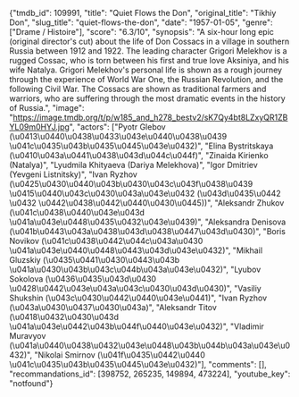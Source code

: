 {"tmdb_id": 109991, "title": "Quiet Flows the Don", "original_title": "Tikhiy Don", "slug_title": "quiet-flows-the-don", "date": "1957-01-05", "genre": ["Drame / Histoire"], "score": "6.3/10", "synopsis": "A six-hour long epic (original director's cut) about the life of Don Cossacs in a village in southern Russia between 1912 and 1922. The leading character Grigori Melekhov is a rugged Cossac, who is torn between his first and true love Aksiniya, and his wife Natalya. Grigori Melekhov's personal life is shown as a rough journey through the experience of World War One, the Russian Revolution, and the following Civil War. The Cossacs are shown as traditional farmers and warriors, who are suffering through the most dramatic events in the history of Russia.", "image": "https://image.tmdb.org/t/p/w185_and_h278_bestv2/sK7Qy4bt8LZxyQR1ZBYL09m0HYJ.jpg", "actors": ["Pyotr Glebov (\u0413\u0440\u0438\u0433\u043e\u0440\u0438\u0439 \u041c\u0435\u043b\u0435\u0445\u043e\u0432)", "Elina Bystritskaya (\u0410\u043a\u0441\u0438\u043d\u044c\u044f)", "Zinaida Kirienko (Natalya)", "Lyudmila Khityaeva (Dariya Melekhova)", "Igor Dmitriev (Yevgeni Listnitsky)", "Ivan Ryzhov (\u0425\u0430\u0440\u043b\u0430\u043c\u043f\u0438\u0439 \u0415\u0440\u043c\u0430\u043a\u043e\u0432 (\u043d\u0435\u0442 \u0432 \u0442\u0438\u0442\u0440\u0430\u0445))", "Aleksandr Zhukov (\u041c\u0438\u0440\u043e\u043d \u041a\u043e\u0448\u0435\u0432\u043e\u0439)", "Aleksandra Denisova (\u041b\u0443\u043a\u0438\u043d\u0438\u0447\u043d\u0430)", "Boris Novikov (\u041c\u0438\u0442\u044c\u043a\u0430 \u041a\u043e\u0440\u0448\u0443\u043d\u043e\u0432)", "Mikhail Gluzskiy (\u0435\u0441\u0430\u0443\u043b \u041a\u0430\u043b\u043c\u044b\u043a\u043e\u0432)", "Lyubov Sokolova (\u0436\u0435\u043d\u0430 \u0428\u0442\u043e\u043a\u043c\u0430\u043d\u0430)", "Vasiliy Shukshin (\u043c\u0430\u0442\u0440\u043e\u0441)", "Ivan Ryzhov (\u043a\u0430\u0437\u0430\u043a)", "Aleksandr Titov (\u0418\u0432\u0430\u043d \u041a\u043e\u0442\u043b\u044f\u0440\u043e\u0432)", "Vladimir Muravyov (\u041a\u0440\u0438\u0432\u043e\u0448\u043b\u044b\u043a\u043e\u0432)", "Nikolai Smirnov (\u041f\u0435\u0442\u0440 \u041c\u0435\u043b\u0435\u0445\u043e\u0432)"], "comments": [], "recommandations_id": [398752, 265235, 149894, 473224], "youtube_key": "notfound"}